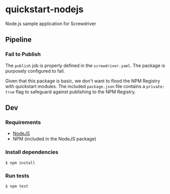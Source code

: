 # quickstart-nodejs

Node.js sample application for Screwdriver

## Pipeline

### Fail to Publish

The `publish` job is properly defined in the `screwdriver.yaml`. The package is purposely configured to fail.

Given that this package is basic, we don't want to flood the NPM Registry with quickstart modules. The included `package.json` file contains a `private: true` flag to safeguard against publishing to the NPM Registry.

## Dev

### Requirements

* [NodeJS](https://nodejs.org/en/)
* NPM (included in the NodeJS package)

### Install dependencies

```
$ npm install
```

### Run tests

```
$ npm test
```

